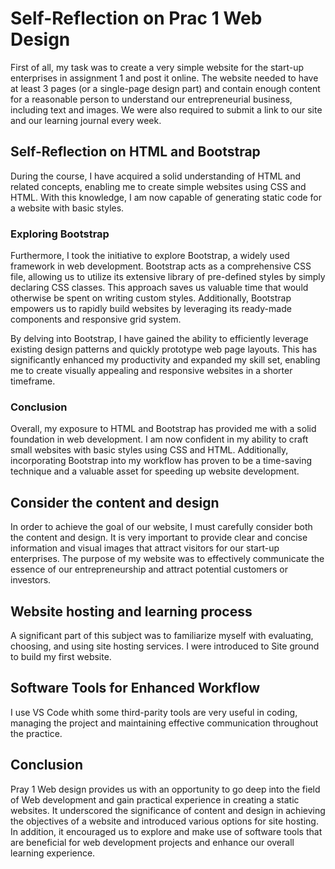 # Self-Reflection on Prac 1 Web Design

First of all, my task was to create a very simple website for the start-up enterprises in assignment 1 and post it online. The website needed to have at least 3 pages (or a single-page design part) and contain enough content for a reasonable person to understand our entrepreneurial business, including text and images. We were also required to submit a link to our site and our learning journal every week.

## Self-Reflection on HTML and Bootstrap

During the course, I have acquired a solid understanding of HTML and related concepts, enabling me to create simple websites using CSS and HTML. With this knowledge, I am now capable of generating static code for a website with basic styles.

### Exploring Bootstrap

Furthermore, I took the initiative to explore Bootstrap, a widely used framework in web development. Bootstrap acts as a comprehensive CSS file, allowing us to utilize its extensive library of pre-defined styles by simply declaring CSS classes. This approach saves us valuable time that would otherwise be spent on writing custom styles. Additionally, Bootstrap empowers us to rapidly build websites by leveraging its ready-made components and responsive grid system.

By delving into Bootstrap, I have gained the ability to efficiently leverage existing design patterns and quickly prototype web page layouts. This has significantly enhanced my productivity and expanded my skill set, enabling me to create visually appealing and responsive websites in a shorter timeframe.

### Conclusion
Overall, my exposure to HTML and Bootstrap has provided me with a solid foundation in web development. I am now confident in my ability to craft small websites with basic styles using CSS and HTML. Additionally, incorporating Bootstrap into my workflow has proven to be a time-saving technique and a valuable asset for speeding up website development.

## Consider the content and design

In order to achieve the goal of our website, I must carefully consider both the content and design. It is very important to provide clear and concise information and visual images that attract visitors for our start-up enterprises. The purpose of my website was to effectively communicate the essence of our entrepreneurship and attract potential customers or investors.

## Website hosting and learning process

A significant part of this subject was to familiarize myself with evaluating, choosing, and using site hosting services. I were introduced to Site ground to build my first website.

## Software Tools for Enhanced Workflow

I use VS Code whith some third-parity tools are very useful in coding, managing the project and maintaining effective communication throughout the practice.

## Conclusion

Pray 1 Web design provides us with an opportunity to go deep into the field of Web development and gain practical experience in creating a static websites. It underscored the significance of content and design in achieving the objectives of a website and introduced various options for site hosting. In addition, it encouraged us to explore and make use of software tools that are beneficial for web development projects and enhance our overall learning experience. 

